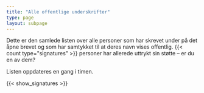 ```yaml
---
title: "Alle offentlige underskrifter"
type: page
layout: subpage
---
```


Dette er den samlede listen over alle personer som har skrevet under på det åpne brevet og som har samtykket til at deres navn vises offentlig. {{< count type="signatures" >}} personer har allerede uttrykt sin støtte – er du en av dem?

Listen oppdateres en gang i timen.

{{< show_signatures >}}

